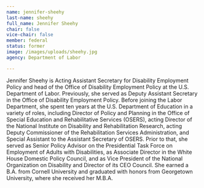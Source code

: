 ```yaml
---
name: jennifer-sheehy
last-name: sheehy
full_name: Jennifer Sheehy
chair: false
vice-chair: false
member: federal
status: former
image: /images/uploads/sheehy.jpg
agency: Department of Labor

---
```


  Jennifer Sheehy is Acting Assistant Secretary for Disability Employment Policy
  and head of the Office of Disability Employment Policy at the U.S. Department
  of Labor.  Previously, she served as Deputy Assistant Secretary in the Office
  of Disability Employment Policy.  Before joining the Labor Department, she
  spent ten years at the U.S. Department of Education in a variety of roles,
  including Director of Policy and Planning in the Office of Special Education
  and Rehabilitative Services (OSERS), acting Director of the National Institute
  on Disability and Rehabilitation Research, acting Deputy Commissioner of the
  Rehabilitation Services Administration, and Special Assistant to the Assistant
  Secretary of OSERS.  Prior to that, she served as Senior Policy Advisor on the
  Presidential Task Force on Employment of Adults with Disabilities, as
  Associate Director in the White House Domestic Policy Council, and as Vice
  President of the National Organization on Disability and Director of its CEO
  Council.  She earned a B.A. from Cornell University and graduated with honors
  from Georgetown University, where she received her M.B.A.


